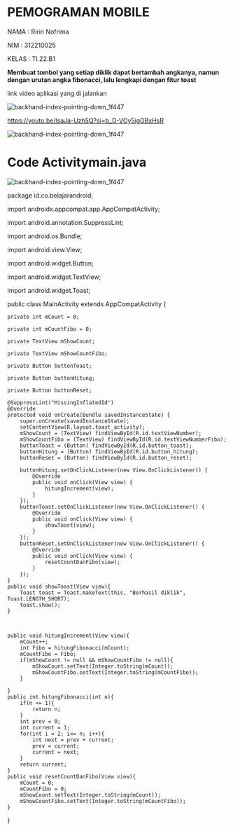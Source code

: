 # PEMOGRAMAN MOBILE

NAMA      : Ririn Nofrima

NIM       : 312210025

KELAS     : TI.22.B1

**Membuat tombol yang setiap diklik dapat bertambah angkanya, namun dengan urutan angka fibonacci, lalu lengkapi dengan fitur toast**  

link video aplikasi yang di jalankan 

![backhand-index-pointing-down_1f447](https://github.com/ririn27/UTS-/assets/115934294/6b5b20e5-b9a6-45af-90d3-cb36b7495ca7)

https://youtu.be/lsaJa-Uzh5Q?si=b_D-VOy5igGBxHsR


![backhand-index-pointing-down_1f447](https://github.com/ririn27/UTS-/assets/115934294/d91e47ef-e2db-499d-a93e-26037ae78031)


# Code Activitymain.java

![backhand-index-pointing-down_1f447](https://github.com/ririn27/UTS-/assets/115934294/d91e47ef-e2db-499d-a93e-26037ae78031)

package id.co.belajarandroid;

import androidx.appcompat.app.AppCompatActivity;

import android.annotation.SuppressLint;

import android.os.Bundle;

import android.view.View;

import android.widget.Button;

import android.widget.TextView;

import android.widget.Toast;


public class MainActivity extends AppCompatActivity {

    private int mCount = 0;
    
    private int mCountFibo = 0;
    
    private TextView mShowCount;
    
    private TextView mShowCountFibo;
    
    private Button buttonToast;
    
    private Button buttonHitung;
    
    private Button buttonReset;

    @SuppressLint("MissingInflatedId")
    @Override
    protected void onCreate(Bundle savedInstanceState) {
        super.onCreate(savedInstanceState);
        setContentView(R.layout.toast_activity);
        mShowCount = (TextView) findViewById(R.id.textViewNumber);
        mShowCountFibo = (TextView) findViewById(R.id.textViewNumberFibo);
        buttonToast = (Button) findViewById(R.id.button_toast);
        buttonHitung = (Button) findViewById(R.id.button_hitung);
        buttonReset = (Button) findViewById(R.id.button_reset);

        buttonHitung.setOnClickListener(new View.OnClickListener() {
            @Override
            public void onClick(View view) {
                hitungIncrement(view);
            }
        });
        buttonToast.setOnClickListener(new View.OnClickListener() {
            @Override
            public void onClick(View view) {
                showToast(view);
            }
        });
        buttonReset.setOnClickListener(new View.OnClickListener() {
            @Override
            public void onClick(View view) {
                resetCountDanFibo(view);
            }
        });
    }
    public void showToast(View view){
        Toast toast = Toast.makeText(this, "Berhasil diklik", Toast.LENGTH_SHORT);
        toast.show();
    }



    public void hitungIncrement(View view){
        mCount++;
        int Fibo = hitungFibonacci(mCount);
        mCountFibo = Fibo;
        if(mShowCount != null && mShowCountFibo != null){
            mShowCount.setText(Integer.toString(mCount));
            mShowCountFibo.setText(Integer.toString(mCountFibo));
        }

    }
    public int hitungFibonacci(int n){
        if(n <= 1){
            return n;
        }
        int prev = 0;
        int current = 1;
        for(int i = 2; i<= n; i++){
            int next = prev + current;
            prev = current;
            current = next;
        }
        return current;
    }
    public void resetCountDanFibo(View view){
        mCount = 0;
        mCountFibo = 0;
        mShowCount.setText(Integer.toString(mCount));
        mShowCountFibo.setText(Integer.toString(mCountFibo));
    }
}
